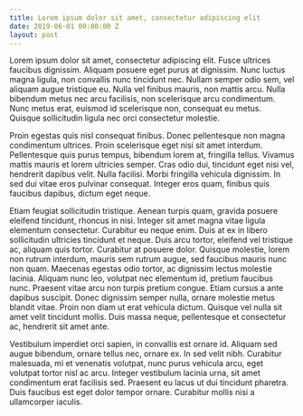 ```yaml
---
title: Lorem ipsum dolor sit amet, consectetur adipiscing elit
date: 2019-06-01 00:00:00 Z
layout: post
---
```


Lorem ipsum dolor sit amet, consectetur adipiscing elit. Fusce ultrices faucibus dignissim. Aliquam posuere eget purus at dignissim. Nunc luctus magna ligula, non convallis nunc tincidunt nec. Nullam semper odio sem, vel aliquam augue tristique eu. Nulla vel finibus mauris, non mattis arcu. Nulla bibendum metus nec arcu facilisis, non scelerisque arcu condimentum. Nunc metus erat, euismod id scelerisque non, consequat eu metus. Quisque sollicitudin ligula nec orci consectetur molestie.

Proin egestas quis nisl consequat finibus. Donec pellentesque non magna condimentum ultrices. Proin scelerisque eget nisi sit amet interdum. Pellentesque quis purus tempus, bibendum lorem at, fringilla tellus. Vivamus mattis mauris et lorem ultricies semper. Cras odio dui, tincidunt eget nisi vel, hendrerit dapibus velit. Nulla facilisi. Morbi fringilla vehicula dignissim. In sed dui vitae eros pulvinar consequat. Integer eros quam, finibus quis faucibus dapibus, dictum eget neque.

Etiam feugiat sollicitudin tristique. Aenean turpis quam, gravida posuere eleifend tincidunt, rhoncus in nisi. Integer sit amet magna vitae ligula elementum consectetur. Curabitur eu neque enim. Duis at ex in libero sollicitudin ultricies tincidunt et neque. Duis arcu tortor, eleifend vel tristique ac, aliquam quis tortor. Curabitur at posuere dolor. Quisque molestie, lorem non rutrum interdum, mauris sem rutrum augue, sed faucibus mauris nunc non quam. Maecenas egestas odio tortor, ac dignissim lectus molestie lacinia. Aliquam nunc leo, volutpat nec elementum id, pretium faucibus nunc. Praesent vitae arcu non turpis pretium congue. Etiam cursus a ante dapibus suscipit. Donec dignissim semper nulla, ornare molestie metus blandit vitae. Proin non diam ut erat vehicula dictum. Quisque vel nulla sit amet velit tincidunt mollis. Duis massa neque, pellentesque et consectetur ac, hendrerit sit amet ante.

Vestibulum imperdiet orci sapien, in convallis est ornare id. Aliquam sed augue bibendum, ornare tellus nec, ornare ex. In sed velit nibh. Curabitur malesuada, mi et venenatis volutpat, nunc purus vehicula arcu, eget volutpat tortor nisl ac arcu. Integer vestibulum lacinia urna, sit amet condimentum erat facilisis sed. Praesent eu lacus ut dui tincidunt pharetra. Duis faucibus est eget dolor tempor ornare. Curabitur mollis nisi a ullamcorper iaculis.